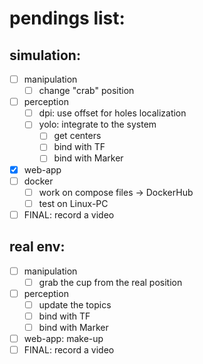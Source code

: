 # pendings list:

## simulation:
- [ ] manipulation
  - [ ] change "crab" position
- [ ] perception
  - [ ] dpi: use offset for holes localization
  - [ ] yolo: integrate to the system
    - [ ] get centers
    - [ ] bind with TF
    - [ ] bind with Marker
- [x] web-app
- [ ] docker
  - [ ] work on compose files -> DockerHub
  - [ ] test on Linux-PC
- [ ] FINAL: record a video

## real env:
- [ ] manipulation
  - [ ] grab the cup from the real position
- [ ] perception
  - [ ] update the topics
  - [ ] bind with TF
  - [ ] bind with Marker
- [ ] web-app: make-up
- [ ] FINAL: record a video
